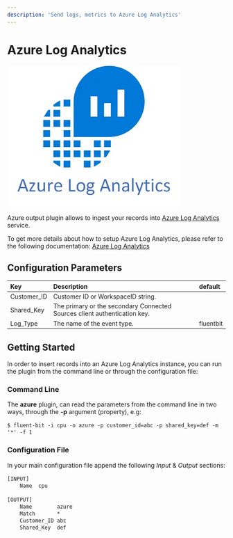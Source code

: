 ```yaml
---
description: 'Send logs, metrics to Azure Log Analytics'
---
```


# Azure Log Analytics

 

 ![](../../.gitbook/assets/image%20%287%29.png) 

Azure output plugin allows to ingest your records into [Azure Log Analytics](https://azure.microsoft.com/en-us/services/log-analytics/) service.

To get more details about how to setup Azure Log Analytics, please refer to the following documentation: [Azure Log Analytics](https://docs.microsoft.com/en-us/azure/log-analytics/)

## Configuration Parameters

| Key | Description | default |
| :--- | :--- | :--- |
| Customer\_ID | Customer ID or WorkspaceID string. |  |
| Shared\_Key | The primary or the secondary Connected Sources client authentication key. |  |
| Log\_Type | The name of the event type. | fluentbit |

## Getting Started

In order to insert records into an Azure Log Analytics instance, you can run the plugin from the command line or through the configuration file:

### Command Line

The **azure** plugin, can read the parameters from the command line in two ways, through the **-p** argument \(property\), e.g:

```text
$ fluent-bit -i cpu -o azure -p customer_id=abc -p shared_key=def -m '*' -f 1
```

### Configuration File

In your main configuration file append the following _Input_ & _Output_ sections:

```text
[INPUT]
    Name  cpu

[OUTPUT]
    Name        azure
    Match       *
    Customer_ID abc
    Shared_Key  def
```


